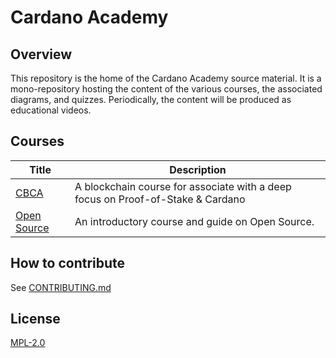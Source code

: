 # Cardano Academy

## Overview

This repository is the home of the Cardano Academy source material. It is a mono-repository hosting the content of the various courses, the associated diagrams, and quizzes. Periodically, the content will be produced as educational videos.

## Courses

| Title                        | Description                                                                     |
| ---                          | ---                                                                             |
| [CBCA](./courses/CBCA)       | A blockchain course for associate with a deep focus on Proof-of-Stake & Cardano |
| [Open Source](./courses/open-source) | An introductory course and guide on Open Source.                                |

## How to contribute

See [CONTRIBUTING.md](./CONTRIBUTING.md)

## License

[MPL-2.0](./LICENSE)
